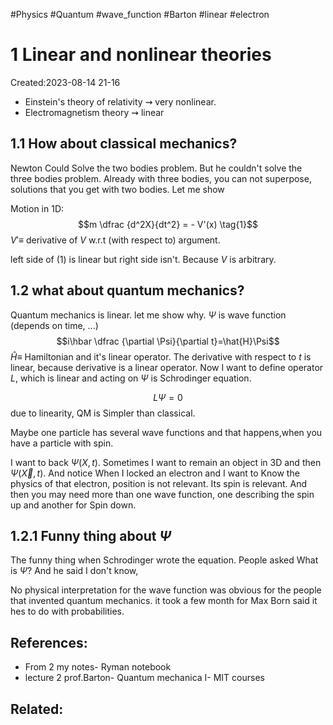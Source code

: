 #Physics #Quantum #wave_function #Barton #linear #electron
# 1 Linear and nonlinear theories
Created:2023-08-14 21-16


- Einstein's theory of relativity $\rightsquigarrow$ very nonlinear.
- Electromagnetism theory $\rightsquigarrow$ linear

## 1.1 How about classical mechanics?

Newton Could Solve the two bodies problem. But he couldn't solve the three bodies problem. Already with three bodies, you can not superpose, solutions that you get with two bodies. Let me show

Motion in 1D:
$$m \dfrac {d^2X}{dt^2} = - V'(x) \tag{1}$$
$V' \equiv$ derivative of $V$ w.r.t (with respect to) argument.

left side of $(1)$ is linear but right side isn't. Because $V$ is arbitrary.

## 1.2 what about quantum mechanics?

Quantum mechanics is linear. let me show why. $\Psi$ is wave function (depends on time, ...)
$$i\hbar \dfrac {\partial \Psi}{\partial t}=\hat{H}\Psi$$
$\hat{H} \equiv$ Hamiltonian and it's linear operator. 
The derivative with respect to $t$ is linear, because derivative is a linear operator. Now I want to define operator $L$, which is linear and acting on $\Psi$ is Schrodinger equation.

$$L\Psi = 0 \tag{S.E}$$
due to linearity, QM is Simpler than classical.

Maybe one particle has several wave functions and that happens,when you have a particle with spin.

I want to back $\Psi(X,t)$. Sometimes I want to remain an object in 3D and then $\Psi(\vec{X},t)$. And notice When I locked an electron and I want to Know the physics of that electron, position is not relevant. Its spin is relevant. And then you may need more than one wave function, one describing the spin up and another for Spin down.

## 1.2.1 Funny thing about $\Psi$

The funny thing when Schrodinger wrote the equation. People
asked What is $\Psi$? And he said I don't know,

No physical interpretation for the wave function was obvious for the people that invented quantum mechanics. it took a few month for Max Born said it hes to do with probabilities.


## References:
- From 2 my notes- Ryman notebook
- lecture 2 prof.Barton- Quantum mechanica I- MIT courses
## Related:



